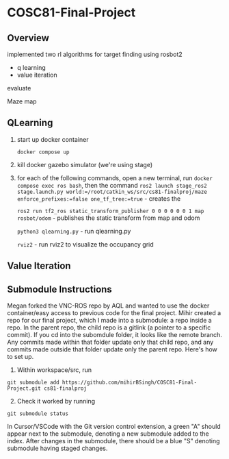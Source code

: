 # COSC81-Final-Project

## Overview

implemented two rl algorithms for target finding using rosbot2

- q learning
- value iteration

evaluate

Maze map

## QLearning

1. start up docker container

   `docker compose up`

2. kill docker gazebo simulator (we're using stage)

3. for each of the following commands, open a new terminal, run `docker compose exec ros bash`, then the command
   `ros2 launch stage_ros2 stage.launch.py world:=/root/catkin_ws/src/cs81-finalproj/maze enforce_prefixes:=false one_tf_tree:=true` - creates the

   `ros2 run tf2_ros static_transform_publisher 0 0 0 0 0 0 1 map rosbot/odom` - publishes the static transform from map and odom

   `python3 qlearning.py` - run qlearning.py

   `rviz2` - run rviz2 to visualize the occupancy grid

      <!-- `ros2 run teleop_twist_keyboard teleop_twist_keyboard` - teleoperate/drive the rosbot in the simulation -->

## Value Iteration

## Submodule Instructions

Megan forked the VNC-ROS repo by AQL and wanted to use the docker container/easy access to previous code for the final project. Mihir created a repo for our final project, which I made into a submodule: a repo inside a repo. In the parent repo, the child repo is a gitlink (a pointer to a specific commit). If you cd into the subomdule folder, it looks like the remote branch. Any commits made within that folder update only that child repo, and any commits made outside that folder update only the parent repo.
Here's how to set up.

1. Within workspace/src, run

```
git submodule add https://github.com/mihirBSingh/COSC81-Final-Project.git cs81-finalproj
```

2. Check it worked by running

```
git submodule status
```

In Cursor/VSCode with the Git version control extension, a green "A" should appear next to the submodule, denoting a new submodule added to the index. After changes in the submodule, there should be a blue "S" denoting submodule having staged changes.
